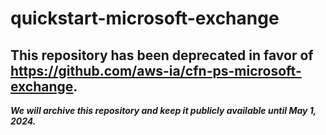 # quickstart-microsoft-exchange 
## This repository has been deprecated in favor of https://github.com/aws-ia/cfn-ps-microsoft-exchange. 
***We will archive this repository and keep it publicly available until May 1, 2024.***
